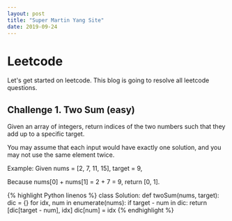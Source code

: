 ```yaml
---
layout: post
title: "Super Martin Yang Site"
date: 2019-09-24
---
```


# Leetcode
Let's get started on leetcode. This blog is going to resolve all leetcode questions.

## Challenge 1. Two Sum (easy)
Given an array of integers, return indices of the two numbers such that they add up to a specific target.

You may assume that each input would have exactly one solution, and you may not use the same element twice.

Example:
Given nums = [2, 7, 11, 15], target = 9,

Because nums[0] + nums[1] = 2 + 7 = 9,
return [0, 1].


{% highlight Python linenos %}
class Solution:
    def twoSum(nums, target):
        dic = {}
        for idx, num in enumerate(nums):
            if target - num in dic:
                return [dic[target - num], idx]
            dic[num] = idx
{% endhighlight %}
